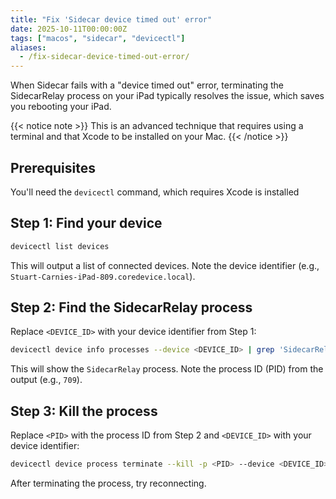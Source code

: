 ```yaml
---
title: "Fix 'Sidecar device timed out' error"
date: 2025-10-11T00:00:00Z
tags: ["macos", "sidecar", "devicectl"]
aliases:
  - /fix-sidecar-device-timed-out-error/
---
```


When Sidecar fails with a "device timed out" error, terminating the SidecarRelay process on your iPad typically 
resolves the issue, which saves you rebooting your iPad.

{{< notice note >}}
This is an advanced technique that requires using a terminal and that Xcode to be installed on your Mac.
{{< /notice >}}


## Prerequisites

You'll need the `devicectl` command, which requires Xcode is installed

## Step 1: Find your device

```sh
devicectl list devices
```

This will output a list of connected devices. Note the device identifier (e.g., `Stuart-Carnies-iPad-809.coredevice.local`).

## Step 2: Find the SidecarRelay process

Replace `<DEVICE_ID>` with your device identifier from Step 1:

```sh
devicectl device info processes --device <DEVICE_ID> | grep 'SidecarRelay'
```

This will show the `SidecarRelay` process. Note the process ID (PID) from the output (e.g., `709`).

## Step 3: Kill the process

Replace `<PID>` with the process ID from Step 2 and `<DEVICE_ID>` with your device identifier:

```sh
devicectl device process terminate --kill -p <PID> --device <DEVICE_ID>
```

After terminating the process, try reconnecting.

